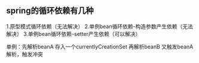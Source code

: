
## spring的循环依赖有几种
 1.原型模式循环依赖（无法解决）
 2.单例bean循环依赖-构造参数产生依赖（无法解决）
 3.单例bean循环依赖-setter产生依赖（可以解决）

单例：先解析beanA 存入一个currentlyCreationSet 再解析beanB 又触发beanA解析，触发冲突